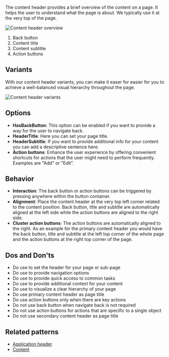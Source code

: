 The content header provides a brief overview of the content on a page. It helps the user to understand what the page is about.
We typically use it at the very top of the page.

![Content header overview](https://www.figma.com/file/wEptRgAezDU1z80Cn3eZ0o/iX-Pattern-Illustrations?type=design&node-id=2250-4784&mode=design&t=XmCepM9jPR9PImPw-4)
 
1. Back button 
2. Content title
3. Content subtitle
4. Action buttons


## Variants
With our content header variants, you can make it easer for easier for you to achieve a well-balanced visual hierarchy throughout the page.

![Content header variants](https://www.figma.com/file/wEptRgAezDU1z80Cn3eZ0o/iX-Pattern-Illustrations?type=design&node-id=2250-9102&mode=design&t=XmCepM9jPR9PImPw-4)

## Options
- **HasBackButton**: This option can be enabled if you want to provide a way for the user to navigate back.
- **HeaderTitle**: Here you can set your page title.
- **HeaderSubtitle**: If you want to provide additional info for your content you can add a descriptive sentence here.
- **Action buttons**: Enhance the user experience by offering convenient shortcuts for actions that the user might need to perform frequently. Examples are "Add" or "Edit".

## Behavior 
- **Interaction**: The back button or action buttons can be triggered by pressing anywhere within the button container.
- **Alignment**: Place the content header at the very top left corner related to the content position. Back button, title and subtitle are automatically aligned at the left side while the action buttons are aligned to the right side.
- **Cluster action buttons**: The action buttons are automatically aligned to the right. As an example for the primary content header you would have the back button, title and subtitle at the left top corner of the whole page and the action buttons at the right top corner of the page.

## Dos and Don'ts
- Do use to set the header for your page or sub-page
- Do use to provide navigation options
- Do use to provide quick access to common tasks
- Do use to provide additional context for your content
- Do use to visualize a clear hierarchy of your page
- Do use primary content header as page title
- Do use action buttons only when there are key actions
- Do not use back button when navigate back is not required
- Do not use action buttons for actions that are specific to a single object
- Do not use secondary content header as page title

## Related patterns

- [Application header](./application-frame/_application-header_styleguide.md)
- [Content](./application-frame/_content_styleguide.md) 

